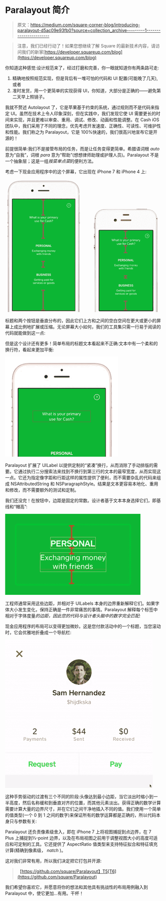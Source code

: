 # Paralayout 简介

> 原文：<https://medium.com/square-corner-blog/introducing-paralayout-d5ac09e93fb0?source=collection_archive---------1----------------------->

> 注意，我们已经行动了！如果您想继续了解 Square 的最新技术内容，请访问我们的新家[https://developer.squareup.com/blog](https://developer.squareup.com/blog)

你知道这种感觉:设计规范来了，经过打磨和完善，你一眼就知道你有两条路可走:

1.  精确地按照规范实现，但是背后有一堆可怕的代码和 UI 配置(可能晚了几天),或者
2.  准时发货，用一个更简单的实现获得 UI，你知道，大部分是正确的——避免第二天早上照镜子。

我就不赘述 Autolayout 了，它是苹果基于约束的系统，通过规则而不是代码来指定 UI。虽然在技术上令人印象深刻，但在实践中，我们发现它使 UI 需要更长的时间来实现，并且更难以审查、重用、调试、修改、动画和性能调整。在 Cash iOS 团队中，我们采用了不同的理念，优先考虑开发速度、正确性、可读性、可维护性和性能。我们称之为 Paralayout，它是 100%快速的，我们很高兴地宣布它是开源的！

前提很简单:我们不是接管布局的任务，而是让任务变得更简单。希腊语词根 *auto* 意为“自我”，词根 *para* 意为“帮助”(想想律师助理或护理人员)。Paralayout 不是一个抽象层；这是一组*按菜单点菜*的便利方法。

考虑一下现金应用程序中的这个屏幕，它出现在 iPhone 7 和 iPhone 4 上:

![](img/c34c03a17defb1ceb3d4f5a891f825d0.png)

标题和两个按钮是垂直分布的，因此它们上方和之间的空白空间在更大或更小的屏幕上成比例地扩展或压缩。无论屏幕大小如何，我们的工具集只需一行易于阅读的代码就能做到这一点:

但是这个设计还有更多！简单布局的标题文本看起来不正确:文本中有一个柔和的换行符，看起来更加平衡:

![](img/28499ba82e5df9c23a389509a163dcde.png)

Paralayout 扩展了 UILabel 以提供定制的“紧凑”换行，从而消除了手动排版的需要。它通过执行二分搜索法来找到不换行到第三行的文本的最窄宽度，从而实现这一点。它还为指定像字距和行距这样的属性提供了便利，而不需要杂乱的代码来组成 NSAttributedString 和 NSParagraphStyle。结果是文本更容易本地化、重用和修改，而不需要额外的测试和定制。

我们还没完！在按钮中，边距是固定的常数。设计者基于文本本身选择它们，即基线和“帽高”:

![](img/08f8378d38439289f7166f0fc7aa95c0.png)

工程师通常采用这些边距，并相对于 UILabels 本身的边界重新解释它们。如果字体大小发生变化，保持正确是一件非常痛苦的事情。Paralayout 解释每个标签中相对于字体度量*的边距，因此您的代码与设计者头脑中的数字完全匹配:*

现金应用程序的布局可以变得更加微妙。这是您付款活动中的一个标题，当您滚动时，它会优雅地折叠成一个导航栏:

![](img/9daf91c3e84e78d6d24878f8fb756b59.png)

这种手势驱动的过渡有三个不同的阶段:头像达到最小边距，当它淡出时缩小到一半高度，然后名称缓和到垂直对齐的位置，而其他元素淡出。获得正确的数学计算需要计算大量的边界尺寸，并在它们之间干净地插入不同的值。我们使用一个简单的值类型(一个 0 到 1 之间的数字)来保证所有的数学运算都是正确的，所以代码本身只与参数有关:

Paralayout 还负责像素级舍入，即在 iPhone 7 上将视图捕捉到点边界，在 7 Plus 上捕捉到⅓-point 边界，以及在布局视图之前用于调整视图大小的高度可适应和可定制的工具。它还提供了 AspectRatio 值类型来支持特征拟合和特征填充计算(精确到像素级， *natch* )。

这对我们非常有用，所以我们决定把它打包并开源:

> 【https://github.com/square/Paralayout】T5[T6](https://github.com/square/Paralayout)

我们希望你喜欢它，并愿意将你的想法和其他具有挑战性的布局用例融入到 Paralayout 中，使它更加…有用。干杯！
